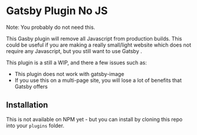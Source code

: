 # Gatsby Plugin No JS

Note: You probably do not need this.

This Gasby plugin will remove all Javascript from production builds. This could be useful if you are making a really small/light website which does not require any Javascript, but you still want to use Gatsby .

This plugin is a still a WIP, and there a few issues such as:
- This plugin does not work with gatsby-image
- If you use this on a multi-page site, you will lose a lot of benefits that Gatsby offers


## Installation

This is not available on NPM yet - but you can install by cloning this repo into your `plugins` folder.
